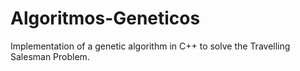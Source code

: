 # Algoritmos-Geneticos
Implementation of a genetic algorithm in C++ to solve the Travelling Salesman Problem.
